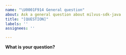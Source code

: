 ```yaml
---
name: "\U0001F914 General question"
about: Ask a general question about milvus-sdk-java
title: "[QUESTION]"
labels: ''
assignees: ''

---
```


**What is your question?**
